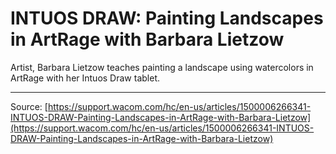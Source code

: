 # INTUOS DRAW: Painting Landscapes in ArtRage with Barbara Lietzow

Artist, Barbara Lietzow teaches painting a landscape using watercolors in ArtRage with her Intuos Draw tablet.

---
Source: [https://support.wacom.com/hc/en-us/articles/1500006266341-INTUOS-DRAW-Painting-Landscapes-in-ArtRage-with-Barbara-Lietzow](https://support.wacom.com/hc/en-us/articles/1500006266341-INTUOS-DRAW-Painting-Landscapes-in-ArtRage-with-Barbara-Lietzow)
